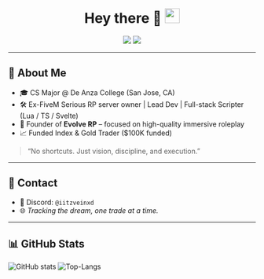 <h1 align="center">
  Hey there 👋
  <img src="https://media.giphy.com/media/hvRJCLFzcasrR4ia7z/giphy.gif" width="30px"/>
</h1>

<div align="center">
  <img src="https://img.shields.io/badge/Founder-Evolve-blueviolet?style=flat-square"/>
  <img src="https://img.shields.io/badge/Focus-Trading_&_Dev-success?style=flat-square"/>
</div>

---

## 🧠 About Me

- 🎓 CS Major @ De Anza College (San Jose, CA)
- 🛠️ Ex-FiveM Serious RP server owner | Lead Dev | Full-stack Scripter (Lua / TS / Svelte)
- 🧱 Founder of **Evolve RP** – focused on high-quality immersive roleplay
- 📈 Funded Index & Gold Trader ($100K funded)

> “No shortcuts. Just vision, discipline, and execution.”

---

## 💬 Contact

- 💬 Discord: `@iitzveinxd`
- 🌐 *Tracking the dream, one trade at a time.*

---

## 📊 GitHub Stats


![GitHub stats](https://github-readme-stats.vercel.app/api?username=VeinDevTtv&show_icons=true&theme=tokyonight&hide_border=true)
![Top-Langs](https://github-readme-stats.vercel.app/api/top-langs/?username=VeinDevTtv&layout=compact&theme=tokyonight&hide_border=true)
